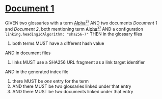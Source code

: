 # [Document 1](#sha256:075afa5)

GIVEN two glossaries with a term [Alpha][1][<sup>2)</sup>][2]
AND two documents *Document 1* and *Document 2*, both mentioning term [Alpha][1][<sup>2)</sup>][2]
AND a configuration `linking.headingIdAlgorithm: "sha256-7"`
THEN in the glossary files

1.  both terms MUST have a different hash value

AND in document files

1.  links MUST use a SHA256 URL fragment as a link target identifier

AND in the generated index file

1.  there MUST be *one* entry for the term
2.  AND there MUST be *two* glossaries linked under that entry
3.  AND there MUST be *two* documents linked under that entry

[1]: ./glossary-1.md#sha256:f6b4226 "First definition."

[2]: ./glossary-2.md#sha256:b693f13 "Second definition."
